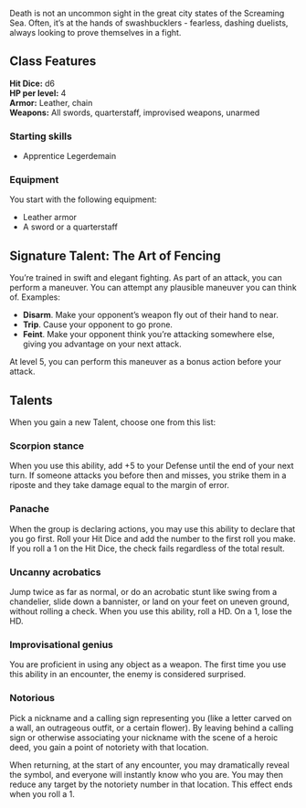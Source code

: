 Death is not an uncommon sight in the great city states of the Screaming Sea. Often, it’s at the hands of swashbucklers - fearless, dashing duelists, always looking to prove themselves in a fight.
## Class Features

**Hit Dice:** d6\
**HP per level:** 4\
**Armor:** Leather, chain\
**Weapons:** All swords, quarterstaff, improvised weapons, unarmed
### Starting skills
- Apprentice Legerdemain
### Equipment
You start with the following equipment:
- Leather armor
- A sword or a quarterstaff
## Signature Talent: The Art of Fencing
You’re trained in swift and elegant fighting. As part of an attack, you can perform a maneuver. You can attempt any plausible maneuver you can think of. Examples:

- **Disarm**. Make your opponent’s weapon fly out of their hand to near.
- **Trip**. Cause your opponent to go prone.
- **Feint**. Make your opponent think you’re attacking somewhere else, giving you advantage on your next attack.

At level 5, you can perform this maneuver as a bonus action before your attack.

## Talents
When you gain a new Talent, choose one from this list:
### Scorpion stance
When you use this ability, add +5 to your Defense until the end of your next turn. If someone attacks you before then and misses, you strike them in a riposte and they take damage equal to the margin of error.

### Panache
When the group is declaring actions, you may use this ability to declare that you go first. Roll your Hit Dice and add the number to the first roll you make. If you roll a 1 on the Hit Dice, the check fails regardless of the total result.

### Uncanny acrobatics
Jump twice as far as normal, or do an acrobatic stunt like swing from a chandelier, slide down a bannister, or land on your feet on uneven ground, without rolling a check. When you use this ability, roll a HD. On a 1, lose the HD.

### Improvisational genius
You are proficient in using any object as a weapon. The first time you use this ability in an encounter, the enemy is considered surprised.

### Notorious
Pick a nickname and a calling sign representing you (like a letter carved on a wall, an outrageous outfit, or a certain flower). By leaving behind a calling sign or otherwise associating your nickname with the scene of a heroic deed, you gain a point of notoriety with that location.

When returning, at the start of any encounter, you may dramatically reveal the symbol, and everyone will instantly know who you are. You may then reduce any target by the notoriety number in that location. This effect ends when you roll a 1.